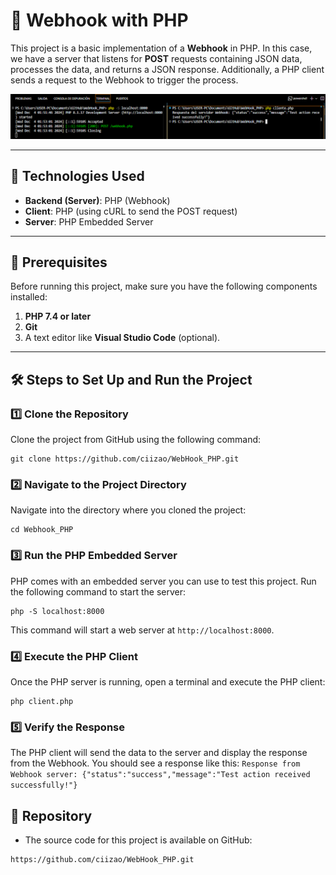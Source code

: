 # 🎉 Webhook with PHP 

This project is a basic implementation of a **Webhook** in PHP. In this case, we have a server that listens for **POST** requests containing JSON data, processes the data, and returns a JSON response. Additionally, a PHP client sends a request to the Webhook to trigger the process.


![Result](img/Resultado.png "Result")

---

## 🚀 **Technologies Used**  
- **Backend (Server)**: PHP (Webhook)  
- **Client**: PHP (using cURL to send the POST request)  
- **Server**: PHP Embedded Server  

---

## 📖 **Prerequisites**  
Before running this project, make sure you have the following components installed:  
1. **PHP 7.4 or later**  
2. **Git**  
3. A text editor like **Visual Studio Code** (optional).

---

## 🛠️ **Steps to Set Up and Run the Project**  

### 1️⃣ Clone the Repository  
Clone the project from GitHub using the following command:    
```
git clone https://github.com/ciizao/WebHook_PHP.git
```
### 2️⃣ Navigate to the Project Directory
Navigate into the directory where you cloned the project:
 ```
cd Webhook_PHP
```
### 3️⃣ Run the PHP Embedded Server
PHP comes with an embedded server you can use to test this project. Run the following command to start the server:
 ```
php -S localhost:8000
```
This command will start a web server at `http://localhost:8000`.

### 4️⃣ Execute the PHP Client
Once the PHP server is running, open a terminal and execute the PHP client:
 ```
php client.php
```

### 5️⃣ Verify the Response
The PHP client will send the data to the server and display the response from the Webhook. You should see a response like this:
`Response from Webhook server: {"status":"success","message":"Test action received successfully!"}`


## 📂 Repository
* The source code for this project is available on GitHub:
```
https://github.com/ciizao/WebHook_PHP.git
```